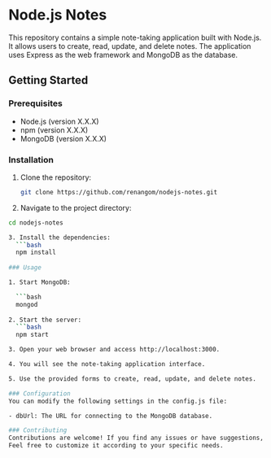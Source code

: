 
# Node.js Notes

This repository contains a simple note-taking application built with Node.js. It allows users to create, read, update, and delete notes. The application uses Express as the web framework and MongoDB as the database.

## Getting Started

### Prerequisites

- Node.js (version X.X.X)
- npm (version X.X.X)
- MongoDB (version X.X.X)

### Installation

1. Clone the repository:

   ```bash
   git clone https://github.com/renangom/nodejs-notes.git
   
2. Navigate to the project directory:
  ```bash
  cd nodejs-notes
  
3. Install the dependencies:
    ```bash
    npm install
    
### Usage

1. Start MongoDB:

    ```bash
    mongod
    
2. Start the server:
    ```bash
    npm start

3. Open your web browser and access http://localhost:3000.

4. You will see the note-taking application interface.

5. Use the provided forms to create, read, update, and delete notes.

### Configuration
You can modify the following settings in the config.js file:

- dbUrl: The URL for connecting to the MongoDB database.

### Contributing
Contributions are welcome! If you find any issues or have suggestions, please open an issue or submit a pull request.
Feel free to customize it according to your specific needs.
